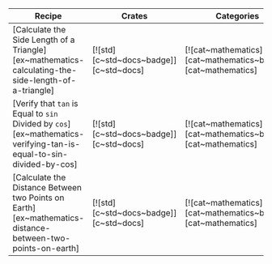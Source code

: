 | Recipe | Crates | Categories |
|--------|--------|------------|
| [Calculate the Side Length of a Triangle][ex~mathematics-calculating-the-side-length-of-a-triangle] | [![std][c~std~docs~badge]][c~std~docs] | [![cat~mathematics][cat~mathematics~badge]][cat~mathematics] |
| [Verify that `tan` is Equal to `sin` Divided by `cos`][ex~mathematics-verifying-tan-is-equal-to-sin-divided-by-cos] | [![std][c~std~docs~badge]][c~std~docs] | [![cat~mathematics][cat~mathematics~badge]][cat~mathematics] |
| [Calculate the Distance Between two Points on Earth][ex~mathematics-distance-between-two-points-on-earth] | [![std][c~std~docs~badge]][c~std~docs] | [![cat~mathematics][cat~mathematics~badge]][cat~mathematics] |

<div class="hidden">
</div>
